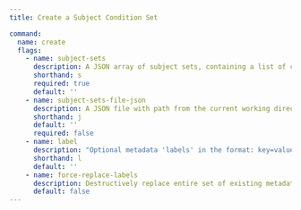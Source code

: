 ```yaml
---
title: Create a Subject Condition Set

command:
  name: create
  flags:
    - name: subject-sets
      description: A JSON array of subject sets, containing a list of condition groups, each with one or more conditions
      shorthand: s
      required: true
      default: ''
    - name: subject-sets-file-json
      description: A JSON file with path from the current working directory containing an array of subject sets
      shorthand: j
      default: ''
      required: false
    - name: label
      description: "Optional metadata 'labels' in the format: key=value"
      shorthand: l
      default: ''
    - name: force-replace-labels
      description: Destructively replace entire set of existing metadata 'labels' with any provided to this command
      default: false
---
```

